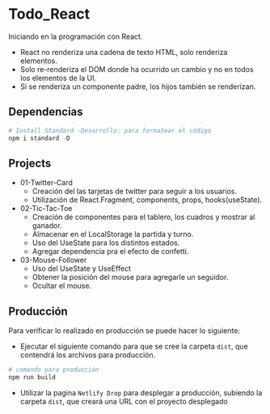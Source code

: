 # Todo_React

Iniciando en la programación con React.

- React no renderiza una cadena de texto HTML, solo renderiza elementos.
- Solo re-renderiza el DOM donde ha ocurrido un cambio y no en todos los elementos de la UI.
- Si se renderiza un componente padre, los hijos también se renderizan.

## Dependencias

```S
# Install Standard -Desarrollo: para formatear el código
npm i standard -D
```

## Projects

- 01-Twitter-Card
  - Creación del las tarjetas de twitter para seguir a los usuarios.
  - Utilización de React.Fragment, components, props, hooks(useState).
- 02-Tic-Tac-Toe
  - Creación de componentes para el tablero, los cuadros y mostrar al ganador.
  - Almacenar en el LocalStorage la partida y turno.
  - Uso del UseState para los distintos estados.
  - Agregar dependencia pra el efecto de confetti.
- 03-Mouse-Follower
  - Uso del UseState y UseEffect
  - Obtener la posición del mouse para agregarle un seguidor.
  - Ocultar el mouse.

## Producción

Para verificar lo realizado en producción se puede hacer lo siguiente:

- Ejecutar el siguiente comando para que se cree la carpeta `dist`, que contendrá los archivos para producción.

```S
# comando para producción
npm run build
```

- Utilizar la pagina `Netlify Drop` para desplegar a producción, subiendo la carpeta `dist`, que creará una URL con el proyecto desplegado
